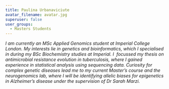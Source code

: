 ```yaml
---
title: Paulina Urbanaviciute
avatar_filename: avatar.jpg
superuser: false
user_groups:
  - Masters Students
---
```

*I am currently an MSc Applied Genomics student at Imperial College London. My interests lie in genetics and bioinformatics, which I specialised in during my BSc Biochemistry studies at Imperial. I  focussed my thesis on antimicrobial resistance evolution in tuberculosis, where I gained experience in statistical analysis using sequencing data. Curiosity for complex genetic diseases lead me to my current Master’s course and the neurogenomics lab, where I will be identifying allelic biases for epigenetics in Alzheimer’s disease under the supervision of Dr Sarah Marzi.*